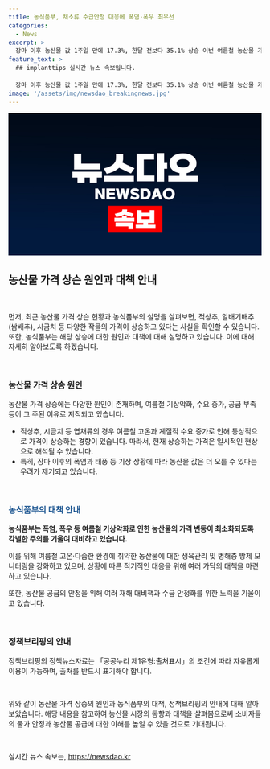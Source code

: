 ```yaml
---
title: 농식품부, 채소류 수급안정 대응에 폭염·폭우 최우선
categories:
  - News
excerpt: >
  장마 이후 농산물 값 1주일 만에 17.3%, 한달 전보다 35.1% 상승 이번 여름철 농산물 가격 상승에 대한 우려가 나오는 가운데, 농식품부는 고온과 장마로 상추, 시금치 등의 값이 일반적으로 상승하는 경향을 보이나 현재는 전·평년보다 낮다고 설명했다. 또한 여름철 기상악화에 따른 농축산물의 가격 변동을 최소화하기 위해 대비하고 있으며, 국민들에게 안정적인 채소류 공급을 위해 노력하겠다고 밝혔다. (문의: 농림축산식품부 유통소비정책관 원예산업과 044-201-2234)
feature_text: >
  ## implanttips 실시간 뉴스 속보입니다.

  장마 이후 농산물 값 1주일 만에 17.3%, 한달 전보다 35.1% 상승 이번 여름철 농산물 가격 상승에 대한 우려가 나오는 가운데, 농식품부는 고온과 장마로 상추, 시금치 등의 값이 일반적으로 상승하는 경향을 보이나 현재는 전·평년보다 낮다고 설명했다. 또한 여름철 기상악화에 따른 농축산물의 가격 변동을 최소화하기 위해 대비하고 있으며, 국민들에게 안정적인 채소류 공급을 위해 노력하겠다고 밝혔다. (문의: 농림축산식품부 유통소비정책관 원예산업과 044-201-2234)
image: '/assets/img/newsdao_breakingnews.jpg'
---
```


<p><img src="/assets/img/newsdao_breakingnews.jpg" alt="implanttips 속보" /></p>

<h2 data-ke-size="size26">농산물 가격 상슨 원인과 대책 안내</h2>

<p data-ke-size="size16">&nbsp;</p>

<p>먼저, 최근 농산물 가격 상슨 현황과 농식품부의 설명을 살펴보면, 적상추, 알배기배추(쌈배추), 시금치 등 다양한 작물의 가격이 상승하고 있다는 사실을 확인할 수 있습니다. 또한, 농식품부는 해당 상승에 대한 원인과 대책에 대해 설명하고 있습니다. 이에 대해 자세히 알아보도록 하겠습니다.</p>

<p data-ke-size="size16">&nbsp;</p>

<h3>농산물 가격 상승 원인</h3>

<p data-ke-size="size16">농산물 가격 상승에는 다양한 원인이 존재하며, 여름철 기상악화, 수요 증가, 공급 부족 등이 그 주된 이유로 지적되고 있습니다.</p>

<ul>
<li>적상추, 시금치 등 엽채류의 경우 여름철 고온과 계절적 수요 증가로 인해 통상적으로 가격이 상승하는 경향이 있습니다. 따라서, 현재 상승하는 가격은 일시적인 현상으로 해석될 수 있습니다.</li>
<li>특히, 장마 이후의 폭염과 태풍 등 기상 상황에 따라 농산물 값은 더 오를 수 있다는 우려가 제기되고 있습니다.</li>
</ul>

<p data-ke-size="size16">&nbsp;</p>

<h3><span style="color: #1a5490;">농식품부의 대책 안내</span></h3>

<p data-ke-size="size16"><b>농식품부는 폭염, 폭우 등 여름철 기상악화로 인한 농산물의 가격 변동이 최소화되도록 각별한 주의를 기울여 대비하고 있습니다.</b></p>

<p data-ke-size="size16">이를 위해 여름철 고온·다습한 환경에 취약한 농산물에 대한 생육관리 및 병해충 방제 모니터링을 강화하고 있으며, 상황에 따른 적기적인 대응을 위해 여러 가닥의 대책을 마련하고 있습니다.</p>

<p data-ke-size="size16">또한, 농산물 공급의 안정을 위해 여러 재해 대비책과 수급 안정화를 위한 노력을 기울이고 있습니다.</p>

<p data-ke-size="size16">&nbsp;</p>

<h3>정책브리핑의 안내</h3>

<p data-ke-size="size16">정책브리핑의 정책뉴스자료는 「공공누리 제1유형:출처표시」의 조건에 따라 자유롭게 이용이 가능하며, 출처를 반드시 표기해야 합니다.</p>

<p data-ke-size="size16">&nbsp;</p>

<p>위와 같이 농산물 가격 상승의 원인과 농식품부의 대책, 정책브리핑의 안내에 대해 알아보았습니다. 해당 내용을 참고하여 농산물 시장의 동향과 대책을 살펴봄으로써 소비자들의 물가 안정과 농산물 공급에 대한 이해를 높일 수 있을 것으로 기대됩니다.</p></p>

<p data-ke-size="size16">&nbsp;</p>
실시간 뉴스 속보는, <a href="https://newsdao.kr" rel="dofollow">https://newsdao.kr</a>


